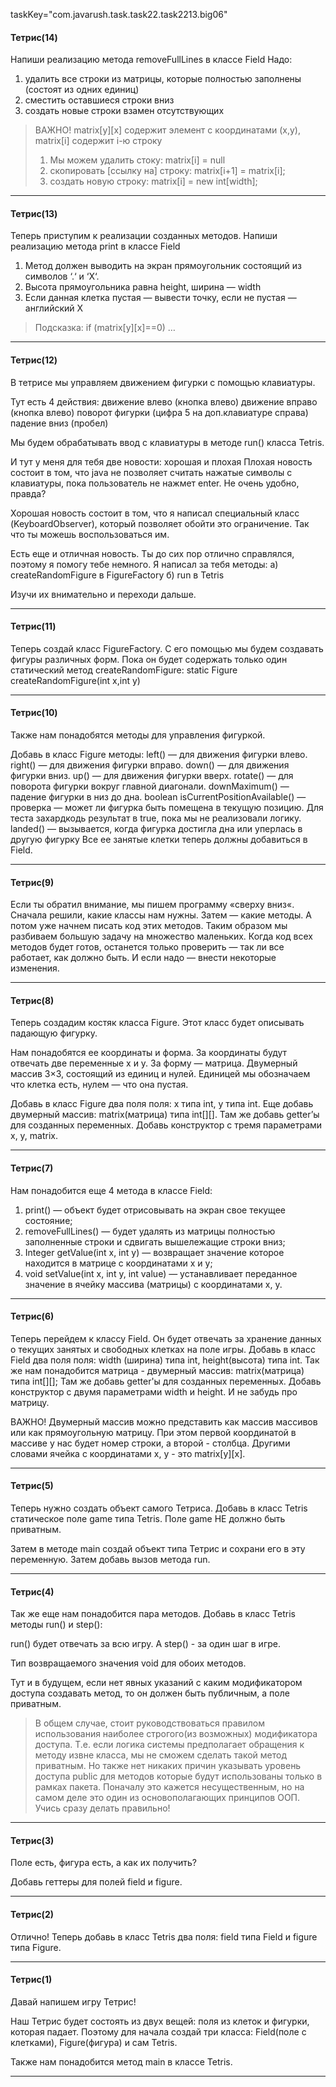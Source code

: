 taskKey="com.javarush.task.task22.task2213.big06"

#### Тетрис(14)

Напиши реализацию метода removeFullLines в классе Field
Надо:
1.  удалить все строки из матрицы, которые полностью заполнены (состоят из одних единиц)
2.  сместить оставшиеся строки вниз
3.  создать новые строки взамен отсутствующих

>ВАЖНО!
>matrix[y][x] содержит элемент с координатами (x,y),
>matrix[i] содержит i-ю строку
>1.  Мы можем удалить стоку: matrix[i] = null
>2.  скопировать [ссылку на] строку: matrix[i+1] = matrix[i];
>3.  создать новую строку: matrix[i] = new int[width];
***


#### Тетрис(13)

Теперь приступим к реализации созданных методов.
Напиши реализацию метода print в классе Field
1.  Метод должен выводить на экран прямоугольник состоящий из символов ‘.‘ и ‘X‘.
2.  Высота прямоугольника равна height, ширина — width
3.  Если данная клетка пустая — вывести точку, если не пустая — английский X

>Подсказка:
>if (matrix[y][x]==0) …
***


#### Тетрис(12)

В тетрисе мы управляем движением фигурки с помощью клавиатуры.

Тут есть 4 действия:
движение влево (кнопка влево)
движение вправо (кнопка влево)
поворот фигурки (цифра 5 на доп.клавиатуре справа)
падение вниз (пробел)

Мы будем обрабатывать ввод с клавиатуры в методе run() класса Tetris.

И тут у меня для тебя две новости: хорошая и плохая
Плохая новость состоит в том, что java не позволяет считать нажатые символы с клавиатуры,
пока пользователь не нажмет enter.
Не очень удобно, правда?

Хорошая новость состоит в том, что я написал специальный класс (KeyboardObserver), который позволяет обойти это ограничение.
Так что ты можешь воспользоваться им.

Есть еще и отличная новость.
Ты до сих пор отлично справлялся, поэтому я помогу тебе немного.
Я написал за тебя методы:
а) createRandomFigure в FigureFactory
б) run в Tetris

Изучи их внимательно и переходи дальше.
***


#### Тетрис(11)

Теперь создай класс FigureFactory.
С его помощью мы будем создавать фигуры различных форм.
Пока он будет содержать только один статический метод createRandomFigure:
static Figure createRandomFigure(int x,int y)
***


#### Тетрис(10)

Также нам понадобятся методы для управления фигуркой.

Добавь в класс Figure методы:
left() — для движения фигурки влево.
right() — для движения фигурки вправо.
down() — для движения фигурки вниз.
up() — для движения фигурки вверх.
rotate() — для поворота фигурки вокруг главной диагонали.
downMaximum() — падение фигурки в низ до дна.
boolean isCurrentPositionAvailable() — проверка — может ли фигурка быть помещена в текущую позицию. Для теста захардкодь результат в true, пока мы не реализовали логику.
landed() — вызывается, когда фигурка достигла дна или уперлась в другую фигурку
Все ее занятые клетки теперь должны добавиться в Field.
***


#### Тетрис(9)

Если ты обратил внимание, мы пишем программу «сверху вниз«.
Сначала решили, какие классы нам нужны. Затем — какие методы.
А потом уже начнем писать код этих методов.
Таким образом мы разбиваем большую задачу на множество маленьких.
Когда код всех методов будет готов, останется только проверить — так ли все работает, как должно быть.
И если надо — внести некоторые изменения.
***


#### Тетрис(8)

Теперь создадим костяк класса Figure.
Этот класс будет описывать падающую фигурку.

Нам понадобятся ее координаты и форма.
За координаты будут отвечать две переменные x и y.
За форму — матрица. Двумерный массив 3×3, состоящий из единиц и нулей.
Единицей мы обозначаем что клетка есть, нулем — что она пустая.

Добавь в класс Figure два поля поля: x типа int, y типа int.
Еще добавь двумерный массив: matrix(матрица) типа int[][].
Там же добавь getter’ы для созданных переменных.
Добавь конструктор с тремя параметрами x, y, matrix.
***


#### Тетрис(7)

Нам понадобится еще 4 метода в классе Field:
1. print() — объект будет отрисовывать на экран свое текущее состояние;
2. removeFullLines() — будет удалять из матрицы полностью заполненные строки и сдвигать вышележащие строки вниз;
3. Integer getValue(int x, int y) — возвращает значение которое находится в матрице с координатами x и y;
4. void setValue(int x, int y, int value) — устанавливает переданное значение в ячейку массива (матрицы) с координатами x, y.
***


#### Тетрис(6)

Теперь перейдем к классу Field.
Он будет отвечать за хранение данных о текущих занятых и свободных клетках на поле игры.
Добавь в класс Field два поля поля: width (ширина) типа int, height(высота) типа int.
Так же нам понадобится матрица - двумерный массив: matrix(матрица) типа int[][];
Там же добавь getter'ы для созданных переменных.
Добавь конструктор с двумя параметрами width и height. И не забудь про матрицу.

ВАЖНО!
Двумерный массив можно представить как массив массивов или как прямоугольную матрицу.
При этом первой координатой в массиве у нас будет номер строки, а второй - столбца.
Другими словами ячейка с координатами x, y - это matrix[y][x].
***


#### Тетрис(5)

Теперь нужно создать объект самого Тетриса.
Добавь в класс Tetris статическое поле game типа Tetris.
Поле game НЕ должно быть приватным.

Затем в методе main создай объект типа Тетрис и сохрани его в эту переменную.
Затем добавь вызов метода run.
***


#### Тетрис(4)

Так же еще нам понадобится пара методов.
Добавь в класс Tetris методы run() и step():

run() будет отвечать за всю игру.
А step() - за один шаг в игре.

Тип возвращаемого значения void для обоих методов.

Тут и в будущем, если нет явных указаний с каким модификатором доступа создавать метод, то он должен быть публичным, а поле приватным.

>В общем случае, стоит руководствоваться правилом использования наиболее строгого(из возможных) модификатора доступа.
>Т.е. если логика системы предполагает обращения к методу извне класса, мы не сможем сделать такой метод приватным.
>Но также нет никаких причин указывать уровень доступа public для методов которые будут использованы только в рамках пакета.
>Поначалу это кажется несущественным, но на самом деле это один из основополагающих принципов ООП.
>Учись сразу делать правильно!
***


#### Тетрис(3)

Поле есть, фигура есть, а как их получить?

Добавь геттеры для полей field и figure.
***


#### Тетрис(2)

Отлично!
Теперь добавь в класс Tetris два поля: field типа Field и figure типа Figure.
***


#### Тетрис(1)

Давай напишем игру Тетрис!

Наш Тетрис будет состоять из двух вещей: поля из клеток и фигурки, которая падает.
Поэтому для начала создай три класса: Field(поле с клетками), Figure(фигура) и сам Tetris.

Также нам понадобится метод main в классе Tetris.
***